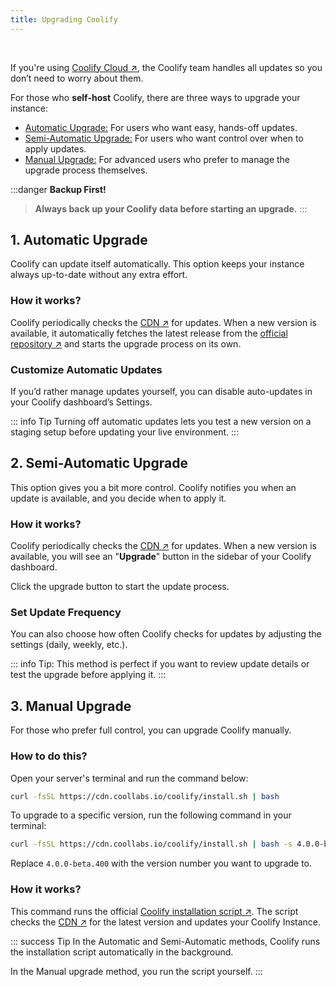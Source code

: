 ```yaml
---
title: Upgrading Coolify 
---
```


<ZoomableImage src="/docs/images/get-started/upgrade/banner.webp" />

<br />

If you're using [Coolify Cloud ↗](https://coolify.io/pricing/), the Coolify team handles all updates so you don’t need to worry about them. 

For those who **self-host** Coolify, there are three ways to upgrade your instance:

- [Automatic Upgrade:](#_1-automatic-upgrade) For users who want easy, hands-off updates.
- [Semi-Automatic Upgrade:](#_2-semi-automatic-upgrade) For users who want control over when to apply updates.
- [Manual Upgrade:](#_3-manual-upgrade) For advanced users who prefer to manage the upgrade process themselves.

:::danger **Backup First!**  
  > **Always back up your Coolify data before starting an upgrade.**
:::


## 1. Automatic Upgrade
Coolify can update itself automatically. This option keeps your instance always up-to-date without any extra effort.

### How it works?
Coolify periodically checks the [CDN ↗](https://cdn.coollabs.io/coolify/versions.json) for updates. When a new version is available, it automatically fetches the latest release from the [official repository ↗](https://github.com/orgs/coollabsio/packages?repo_name=coolify) and starts the upgrade process on its own.

### Customize Automatic Updates  
If you’d rather manage updates yourself, you can disable auto-updates in your Coolify dashboard’s Settings.

<ZoomableImage src="/docs/images/get-started/upgrade/disable-auto-update.webp" />

::: info Tip
Turning off automatic updates lets you test a new version on a staging setup before updating your live environment.
:::


## 2. Semi-Automatic Upgrade
This option gives you a bit more control. Coolify notifies you when an update is available, and you decide when to apply it.

### How it works?
Coolify periodically checks the [CDN ↗](https://cdn.coollabs.io/coolify/versions.json) for updates. When a new version is available, you will see an "**Upgrade**" button in the sidebar of your Coolify dashboard.

<ZoomableImage src="/docs/images/get-started/upgrade/upgrade-button-ui.webp" />

Click the upgrade button to start the update process.

### Set Update Frequency
You can also choose how often Coolify checks for updates by adjusting the settings (daily, weekly, etc.).

<ZoomableImage src="/docs/images/get-started/upgrade/change-frequency.webp" />

::: info Tip:
This method is perfect if you want to review update details or test the upgrade before applying it.
:::


## 3. Manual Upgrade
For those who prefer full control, you can upgrade Coolify manually.

### How to do this?
Open your server's terminal and run the command below:

```sh
curl -fsSL https://cdn.coollabs.io/coolify/install.sh | bash
```

To upgrade to a specific version, run the following command in your terminal:
```sh
curl -fsSL https://cdn.coollabs.io/coolify/install.sh | bash -s 4.0.0-beta.400
```
Replace `4.0.0-beta.400` with the version number you want to upgrade to. 


### How it works?
This command runs the official [Coolify installation script ↗](https://github.com/coollabsio/coolify/blob/main/scripts/install.sh). The script checks the [CDN ↗](https://cdn.coollabs.io/coolify/versions.json) for the latest version and updates your Coolify Instance.


::: success Tip
In the Automatic and Semi-Automatic methods, Coolify runs the installation script automatically in the background. 

In the Manual upgrade method, you run the script yourself.
:::